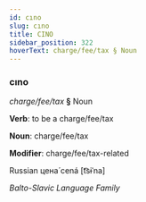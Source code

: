 ```yaml
---
id: cıno
slug: cıno
title: CINO
sidebar_position: 322
hoverText: charge/fee/tax § Noun
---
```


### cıno

*charge/fee/tax* **§** Noun

**Verb**: to be a charge/fee/tax

**Noun**: charge/fee/tax

**Modifier**: charge/fee/tax-related

Russian цена́ cená [t͡sɨˈna]

*Balto-Slavic Language Family*